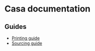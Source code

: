 # Casa documentation

<!-- Here you can find guides on how to source, print and build the machine. -->

## Guides

- [Printing guide](./Printing%20Guide.md)
- [Sourcing guide](./Sourcing%20Guide.md)

